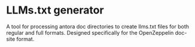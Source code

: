 # LLMs.txt generator

A tool for processing antora doc directories to create llms.txt files for both regular and full formats. Designed specifically for the OpenZeppelin doc-site format.